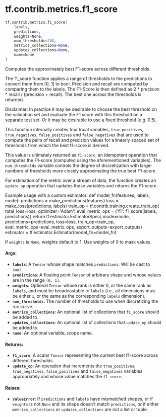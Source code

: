 <div itemscope itemtype="http://developers.google.com/ReferenceObject">
<meta itemprop="name" content="tf.contrib.metrics.f1_score" />
<meta itemprop="path" content="Stable" />
</div>

# tf.contrib.metrics.f1_score

``` python
tf.contrib.metrics.f1_score(
    labels,
    predictions,
    weights=None,
    num_thresholds=200,
    metrics_collections=None,
    updates_collections=None,
    name=None
)
```

Computes the approximately best F1-score across different thresholds.

The f1_score function applies a range of thresholds to the predictions to
convert them from [0, 1] to bool. Precision and recall are computed by
comparing them to the labels. The F1-Score is then defined as
2 * precision * recall / (precision + recall). The best one across the
thresholds is returned.

Disclaimer: In practice it may be desirable to choose the best threshold on
the validation set and evaluate the F1 score with this threshold on a
separate test set. Or it may be desirable to use a fixed threshold (e.g. 0.5).

This function internally creates four local variables, `true_positives`,
`true_negatives`, `false_positives` and `false_negatives` that are used to
compute the pairs of recall and precision values for a linearly spaced set of
thresholds from which the best f1-score is derived.

This value is ultimately returned as `f1-score`, an idempotent operation that
computes the F1-score (computed using the aforementioned variables). The
`num_thresholds` variable controls the degree of discretization with larger
numbers of thresholds more closely approximating the true best F1-score.

For estimation of the metric over a stream of data, the function creates an
`update_op` operation that updates these variables and returns the F1-score.

Example usage with a custom estimator:
def model_fn(features, labels, mode):
  predictions = make_predictions(features)
  loss = make_loss(predictions, labels)
  train_op = tf.contrib.training.create_train_op(
        total_loss=loss,
        optimizer='Adam')
  eval_metric_ops = {'f1': f1_score(labels, predictions)}
  return tf.estimator.EstimatorSpec(
      mode=mode,
      predictions=predictions,
      loss=loss,
      train_op=train_op,
      eval_metric_ops=eval_metric_ops,
      export_outputs=export_outputs)
estimator = tf.estimator.Estimator(model_fn=model_fn)

If `weights` is `None`, weights default to 1. Use weights of 0 to mask values.

#### Args:

* <b>`labels`</b>: A `Tensor` whose shape matches `predictions`. Will be cast to
    `bool`.
* <b>`predictions`</b>: A floating point `Tensor` of arbitrary shape and whose values
    are in the range `[0, 1]`.
* <b>`weights`</b>: Optional `Tensor` whose rank is either 0, or the same rank as
    `labels`, and must be broadcastable to `labels` (i.e., all dimensions must
    be either `1`, or the same as the corresponding `labels` dimension).
* <b>`num_thresholds`</b>: The number of thresholds to use when discretizing the roc
    curve.
* <b>`metrics_collections`</b>: An optional list of collections that `f1_score` should
    be added to.
* <b>`updates_collections`</b>: An optional list of collections that `update_op` should
    be added to.
* <b>`name`</b>: An optional variable_scope name.


#### Returns:

* <b>`f1_score`</b>: A scalar `Tensor` representing the current best f1-score across
    different thresholds.
* <b>`update_op`</b>: An operation that increments the `true_positives`,
    `true_negatives`, `false_positives` and `false_negatives` variables
    appropriately and whose value matches the `f1_score`.


#### Raises:

* <b>`ValueError`</b>: If `predictions` and `labels` have mismatched shapes, or if
    `weights` is not `None` and its shape doesn't match `predictions`, or if
    either `metrics_collections` or `updates_collections` are not a list or
    tuple.